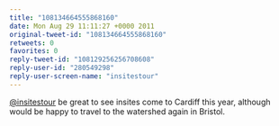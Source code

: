 ```yaml
---
title: "108134664555868160"
date: Mon Aug 29 11:11:27 +0000 2011
original-tweet-id: "108134664555868160"
retweets: 0
favorites: 0
reply-tweet-id: "108129256256708608"
reply-user-id: "280549298"
reply-user-screen-name: "insitestour"
---
```

<a href="https://twitter.com/insitestour">@insitestour</a> be great to see insites come to Cardiff this year, although would be happy to travel to the watershed again in Bristol.
